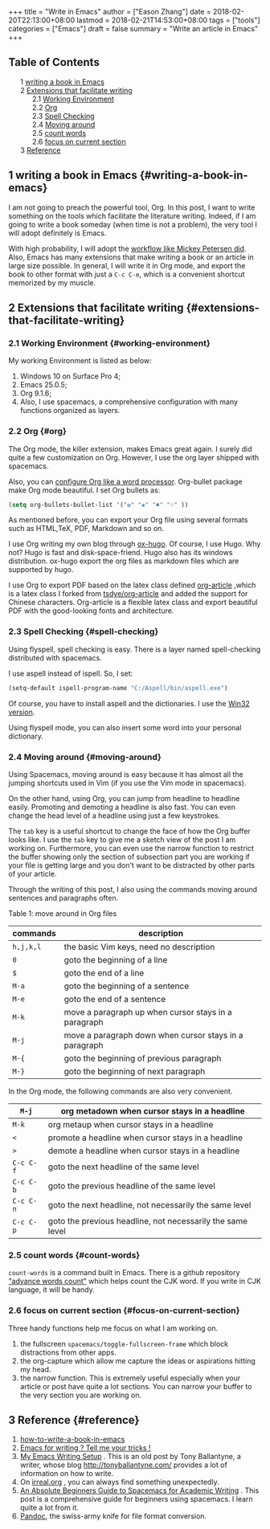 +++
title = "Write in Emacs"
author = ["Eason Zhang"]
date = 2018-02-20T22:13:00+08:00
lastmod = 2018-02-21T14:53:00+08:00
tags = ["tools"]
categories = ["Emacs"]
draft = false
summary = "Write an article in Emacs"
+++

<style>
  .ox-hugo-toc ul {
    list-style: none;
  }
</style>
<div class="ox-hugo-toc toc">
<div></div>

## Table of Contents

- <span class="section-num">1</span> [writing a book in Emacs](#writing-a-book-in-emacs)
- <span class="section-num">2</span> [Extensions that facilitate writing](#extensions-that-facilitate-writing)
    - <span class="section-num">2.1</span> [Working Environment](#working-environment)
    - <span class="section-num">2.2</span> [Org](#org)
    - <span class="section-num">2.3</span> [Spell Checking](#spell-checking)
    - <span class="section-num">2.4</span> [Moving around](#moving-around)
    - <span class="section-num">2.5</span> [count words](#count-words)
    - <span class="section-num">2.6</span> [focus on current section](#focus-on-current-section)
- <span class="section-num">3</span> [Reference](#reference)
</div>
<!--endtoc-->


## <span class="section-num">1</span> writing a book in Emacs {#writing-a-book-in-emacs}



I am not going to preach the powerful tool, Org. In this post, I want
to write something on the tools which facilitate the literature
writing. Indeed, if I am going to write a book someday (when time is
not a problem), the very tool I will adopt definitely is Emacs.

With high probability, I will adopt the [workflow like Mickey Petersen
did](https://www.masteringemacs.org/article/how-to-write-a-book-in-emacs). Also, Emacs has many extensions that make writing a book or an
article in large size possible. In general, I will write it in Org
mode, and export the book to other format with just a `C-c C-e`, which
is a convenient shortcut memorized by my muscle.


## <span class="section-num">2</span> Extensions that facilitate writing {#extensions-that-facilitate-writing}




### <span class="section-num">2.1</span> Working Environment {#working-environment}

My working Environment is listed as below:

1.  Windows 10 on Surface Pro 4;
2.  Emacs 25.0.5;
3.  Org 9.1.6;
4.  Also, I use spacemacs, a comprehensive configuration with many
    functions organized as layers.


### <span class="section-num">2.2</span> Org {#org}



The Org mode, the killer extension, makes Emacs great again. I surely
did quite a few customization on Org. However, I use the org layer
shipped with spacemacs.

Also, you can [configure Org like a word processor](http://www.howardism.org/Technical/Emacs/orgmode-wordprocessor.html). Org-bullet package
make Org mode beautiful. I set Org bullets as:

```lisp
(setq org-bullets-bullet-list '("✿" "❀" "♣" "♧" ))
```

As mentioned before, you can export your Org file using several
formats such as HTML,TeX, PDF, Markdown and so on.

I use Org writing my own blog through [ox-hugo](https://github.com/kaushalmodi/ox-hugo). Of course, I use Hugo.
Why not? Hugo is fast and disk-space-friend. Hugo also has its windows
distribution. ox-hugo export the org files as markdown files which are
supported by hugo.

I use Org to export PDF based on the latex class defined [org-article](https://github.com/emacsun/org-article)
,which is a latex class I forked from [tsdye/org-article](https://github.com/tsdye/org-article) and added the
support for Chinese characters. Org-article is a flexible latex class
and export beautiful PDF with the good-looking fonts and architecture.


### <span class="section-num">2.3</span> Spell Checking {#spell-checking}



Using flyspell, spell checking is easy. There is a layer named
spell-checking distributed with spacemacs.

I use aspell instead of ispell. So, I set:

```lisp
(setq-default ispell-program-name "C:/Aspell/bin/aspell.exe")
```

Of course, you have to install aspell and the dictionaries. I use the
[Win32 version](http://aspell.net/win32/).

Using flyspell mode, you can also insert some word into your personal
dictionary.


### <span class="section-num">2.4</span> Moving around {#moving-around}



Using Spacemacs, moving around is easy because it has almost all the
jumping shortcuts used in Vim (if you use the Vim mode in spacemacs).

On the other hand, using Org, you can jump from headline to headline
easily. Promoting and demoting a headline is also fast. You can even
change the head level of a headline using just a few keystrokes.

The `tab` key is a useful shortcut to change the face of how the Org
buffer looks like. I use the `tab` key to give me a sketch view of the
post I am working on. Furthermore, you can even use the narrow
function to restrict the buffer showing only the section of subsection
part you are working if your file is getting large and you don't want
to be distracted by other parts of your article.

Through the writing of this post, I also using the commands moving
around sentences and paragraphs often.

<a id="orgac7136d"></a>

<div class="table-caption">
  <span class="table-number">Table 1:</span>
  move around in Org files
</div>

| commands  | description                                            |
|-----------|--------------------------------------------------------|
| `h,j,k,l` | the basic Vim keys, need no description                |
| `0`       | goto the beginning of a line                           |
| `$`       | goto the end of a line                                 |
| `M-a`     | goto the beginning of a sentence                       |
| `M-e`     | goto the end of a sentence                             |
| `M-k`     | move a paragraph up  when cursor stays in a paragraph  |
| `M-j`     | move a paragraph down when cursor stays in a paragraph |
| `M-{`     | goto the beginning of previous paragraph               |
| `M-}`     | goto the beginning of next paragraph                   |

In the Org mode, the following commands are also very convenient.

| `M-j`     | org metadown when cursor stays in a headline               |
|-----------|------------------------------------------------------------|
| `M-k`     | org metaup when cursor stays in a headline                 |
| `<`       | promote a headline when cursor stays in a headline         |
| `>`       | demote a headline when cursor stays in a headline          |
| `C-c C-f` | goto the next headline of the same level                   |
| `C-c C-b` | goto the previous headline of the same level               |
| `C-c C-n` | goto the next headline, not necessarily the same level     |
| `C-c C-p` | goto the previous headline, not necessarily the same level |


### <span class="section-num">2.5</span> count words {#count-words}



`count-words` is a command built in Emacs. There is a github
repository ["advance words count"](https://github.com/LdBeth/advance-words-count.el) which helps count the CJK word. If
you write in CJK language, it will be handy.


### <span class="section-num">2.6</span> focus on current section {#focus-on-current-section}



Three handy functions help me focus on what I am working on.

1.  the fullscreen `spacemacs/toggle-fullscreen-frame` which block
    distractions from other apps.
2.  the org-capture which allow me capture the ideas or
    aspirations hitting my head.
3.  the narrow function. This is extremely useful especially when
    your article or post have quite a lot sections. You can narrow
    your buffer to the very section you are working on.


## <span class="section-num">3</span> Reference {#reference}



1.  [how-to-write-a-book-in-emacs](https://www.masteringemacs.org/article/how-to-write-a-book-in-emacs)
2.  [Emacs for writing ? Tell me your tricks !](https://www.reddit.com/r/emacs/comments/4kj7cv/emacs_for_writing_tell_me_your_tricks/)
3.  [My Emacs Writing Setup](http://www.tonyballantyne.com/EmacsWritingTips.html) . This is an old post by Tony
    Ballantyne, a writer, whose blog <http://tonyballantyne.com/>
    provides a lot of information on how to write.
4.  On [irreal.org](http://irreal.org/blog/?p=4664) , you can always find something unexpectedly.
5.  [An Absolute Beginners Guide to Spacemacs for Academic Writing](https://ontologicalblog.com/2016/10/14/an-absolute-beginners-guide-to-spacemacs-for-academic-writing/)  .
    This post is a comprehensive guide for beginners using spacemacs. I
    learn quite a lot from it.
6.  [Pandoc](https://pandoc.org/), the swiss-army knife for file format conversion.
